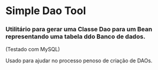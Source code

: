 # Simple Dao Tool


### Utilitário para gerar uma Classe Dao para um Bean representando uma tabela ddo Banco de dados.

(Testado com MySQL)

Usado para ajudar no processo penoso de criação de DAOs.
